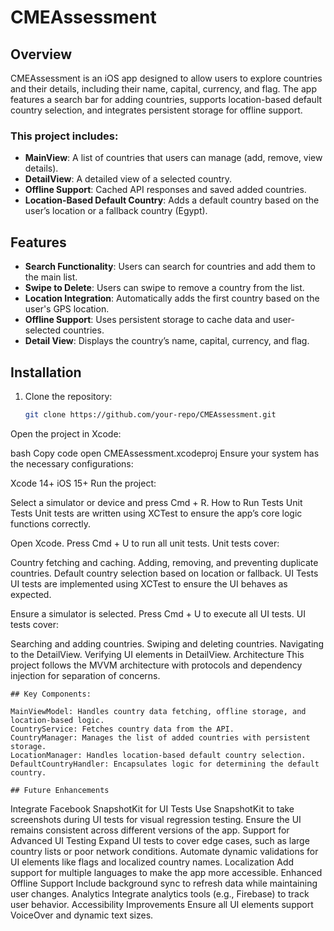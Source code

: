 # CMEAssessment

## Overview
CMEAssessment is an iOS app designed to allow users to explore countries and their details, including their name, capital, currency, and flag. The app features a search bar for adding countries, supports location-based default country selection, and integrates persistent storage for offline support.

### This project includes:
- **MainView**: A list of countries that users can manage (add, remove, view details).
- **DetailView**: A detailed view of a selected country.
- **Offline Support**: Cached API responses and saved added countries.
- **Location-Based Default Country**: Adds a default country based on the user’s location or a fallback country (Egypt).

## Features
- **Search Functionality**: Users can search for countries and add them to the main list.
- **Swipe to Delete**: Users can swipe to remove a country from the list.
- **Location Integration**: Automatically adds the first country based on the user's GPS location.
- **Offline Support**: Uses persistent storage to cache data and user-selected countries.
- **Detail View**: Displays the country’s name, capital, currency, and flag.

## Installation
1. Clone the repository:
   ```bash
   git clone https://github.com/your-repo/CMEAssessment.git
Open the project in Xcode:

bash
Copy code
open CMEAssessment.xcodeproj
Ensure your system has the necessary configurations:

Xcode 14+
iOS 15+
Run the project:

Select a simulator or device and press Cmd + R.
How to Run Tests
Unit Tests
Unit tests are written using XCTest to ensure the app’s core logic functions correctly.

Open Xcode.
Press Cmd + U to run all unit tests.
Unit tests cover:

Country fetching and caching.
Adding, removing, and preventing duplicate countries.
Default country selection based on location or fallback.
UI Tests
UI tests are implemented using XCTest to ensure the UI behaves as expected.

Ensure a simulator is selected.
Press Cmd + U to execute all UI tests.
UI tests cover:

Searching and adding countries.
Swiping and deleting countries.
Navigating to the DetailView.
Verifying UI elements in DetailView.
Architecture
This project follows the MVVM architecture with protocols and dependency injection for separation of concerns.
   ```
## Key Components:

MainViewModel: Handles country data fetching, offline storage, and location-based logic.
CountryService: Fetches country data from the API.
CountryManager: Manages the list of added countries with persistent storage.
LocationManager: Handles location-based default country selection.
DefaultCountryHandler: Encapsulates logic for determining the default country.
   ```
   ```
## Future Enhancements
   ```
Integrate Facebook SnapshotKit for UI Tests
Use SnapshotKit to take screenshots during UI tests for visual regression testing.
Ensure the UI remains consistent across different versions of the app.
Support for Advanced UI Testing
Expand UI tests to cover edge cases, such as large country lists or poor network conditions.
Automate dynamic validations for UI elements like flags and localized country names.
Localization
Add support for multiple languages to make the app more accessible.
Enhanced Offline Support
Include background sync to refresh data while maintaining user changes.
Analytics
Integrate analytics tools (e.g., Firebase) to track user behavior.
Accessibility Improvements
Ensure all UI elements support VoiceOver and dynamic text sizes.
   ```
